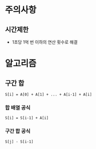 # 주의사항

## 시간제한
- 1초당 1억 번 이하의 연산 횟수로 해결

# 알고리즘
## 구간 합
`S[i] = A[0] + A[1] + ... + A[i-1] + A[i]`  

### 합 배열 공식
`S[i] = S[i-1] + A[i]`

### 구간 합 공식
`S[j] - S[i-1]`
